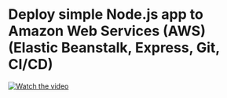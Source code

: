 #  Deploy simple Node.js app to Amazon Web Services (AWS) (Elastic Beanstalk, Express, Git, CI/CD)

[![Watch the video](https://www.jeremydaly.com/wp-content/uploads/2018/02/aws-lambda-api-1200x487.jpg)](https://youtu.be/b0g-FJ5Zbb8)
